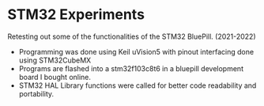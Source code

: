 # STM32 Experiments
 Retesting out some of the functionalities of the STM32 BluePill. (2021-2022)
 
 - Programming was done using Keil uVision5 with pinout interfacing done using STM32CubeMX 
 - Programs are flashed into a stm32f103c8t6 in a bluepill development board I bought online. 
 - STM32 HAL Library functions were called for better code readability and portability. 
 
 
